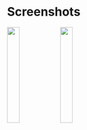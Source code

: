 # Screenshots

<img src="https://user-images.githubusercontent.com/98050834/169746566-1f679080-c160-4160-b43c-cf7f9842f6da.jpg" 
style="width:24%;
       height:24%
       display: block;
       " />   <img src="https://user-images.githubusercontent.com/98050834/169746561-39d64ea4-3a6f-4eeb-a97e-a2264a8a4787.jpg" 
style="width:24%;
       height:24%
       display: block;
       " />
